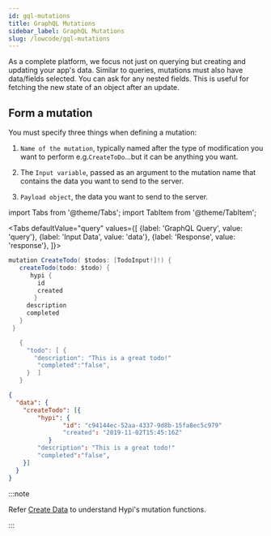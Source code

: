 ```yaml
---
id: gql-mutations
title: GraphQL Mutations
sidebar_label: GraphQL Mutations
slug: /lowcode/gql-mutations
---
```


As a complete platform, we focus not just on querying but creating and updating your app's data. Similar to queries, mutations must also have data/fields selected. You can ask for any nested fields. This is useful for fetching the new state of an object after an update.

## Form a mutation

You must specify three things when defining a mutation:

1. `Name of the mutation`, typically named after the type of modification you want to perform e.g.`CreateToDo`...but it can be anything you want.

2. The `Input variable`, passed as an argument to the mutation name that contains the data you want to send to the server.

3. `Payload object`, the data you want to send to the server.

import Tabs from '@theme/Tabs';
import TabItem from '@theme/TabItem';

<Tabs
  defaultValue="query"
  values={[
    {label: 'GraphQL Query', value: 'query'},
    {label: 'Input Data', value: 'data'},
    {label: 'Response', value: 'response'},
  ]}>
<TabItem value="query">

```java
mutation CreateTodo( $todos: [TodoInput!]!) {
   createTodo(todo: $todo) {
      hypi {
        id
        created
       }
     description
     completed
   }
 }
```
   
</TabItem>
<TabItem value="data">

```java
   {
     "todo": [ {
       "description": "This is a great todo!"
        "completed":"false",
     }  ]
   }
```

</TabItem>

<TabItem value="response">

```json
{
  "data": {
    "createTodo": [{
        "hypi": {
               "id": "c94144ec-52aa-4337-9d8b-15fa8ec5c979"
               "created": "2019-11-02T15:45:16Z"
           }
        "description": "This is a great todo!"
        "completed":"false",
    }]
  }
}
```

</TabItem>
</Tabs>

:::note

Refer [Create Data](createdata.md) to understand Hypi's mutation functions. 

:::




